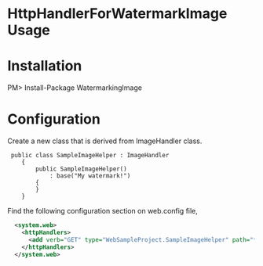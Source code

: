HttpHandlerForWatermarkImage Usage
===================================

Installation
============

PM> Install-Package WatermarkingImage



Configuration
=============

Create a new class that is derived from ImageHandler class.


```
 public class SampleImageHelper : ImageHandler
    {
        public SampleImageHelper()
            : base("My watermark!")
        {
        }
    }
```


Find the following configuration section on web.config file,

```xml
  <system.web>
    <httpHandlers>
      <add verb="GET" type="WebSampleProject.SampleImageHelper" path="*.jpg,*.png,*.gif,*.bmp"/>
    </httpHandlers>
  </system.web>
```




